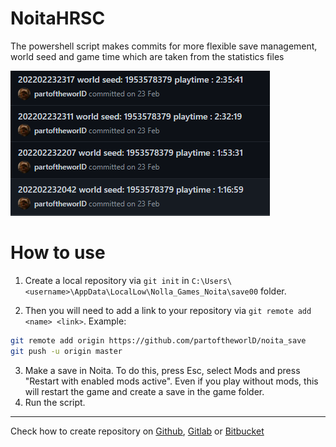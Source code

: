 # NoitaHRSC
The powershell script makes commits for more flexible save management, world seed and game time which are taken from the statistics files

![img](example.png)

# How to use

1. Create a local repository via `git init` in `C:\Users\<username>\AppData\LocalLow\Nolla_Games_Noita\save00` folder.

2. Then you will need to add a link to your repository  via `git remote add <name> <link>`. Example:
```bash
git remote add origin https://github.com/partoftheworlD/noita_save
git push -u origin master
```
3. Make a save in Noita. To do this, press Esc, select Mods and press "Restart with enabled mods active". Even if you play without mods, this will restart the game and create a save in the game folder.  
4. Run the script.

---
Check how to create repository on [Github](https://docs.github.com/en/get-started/quickstart/create-a-repo), [Gitlab](https://docs.gitlab.com/ee/user/project/repository/) or [Bitbucket](https://support.atlassian.com/bitbucket-cloud/docs/create-a-git-repository/)
